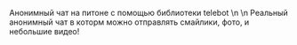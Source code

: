 Анонимный чат на питоне с помощью библиотеки telebot
\n
\n
Реальный анонимный чат в которм можно отправлять смайлики, фото, и небольшие видео!
